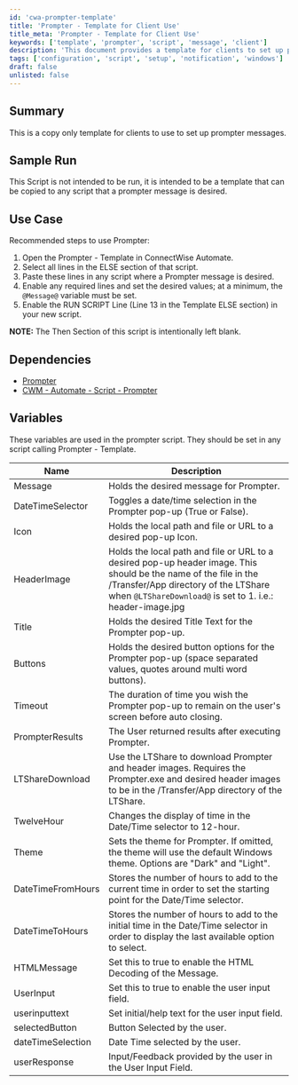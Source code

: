 ```yaml
---
id: 'cwa-prompter-template'
title: 'Prompter - Template for Client Use'
title_meta: 'Prompter - Template for Client Use'
keywords: ['template', 'prompter', 'script', 'message', 'client']
description: 'This document provides a template for clients to set up prompter messages in ConnectWise Automate. It includes recommended steps for using the template, dependencies, and a detailed explanation of the variables utilized in the prompter script.'
tags: ['configuration', 'script', 'setup', 'notification', 'windows']
draft: false
unlisted: false
---
```

## Summary

This is a copy only template for clients to use to set up prompter messages.

## Sample Run

This Script is not intended to be run, it is intended to be a template that can be copied to any script that a prompter message is desired.

## Use Case

Recommended steps to use Prompter:
1. Open the Prompter - Template in ConnectWise Automate.
2. Select all lines in the ELSE section of that script.
3. Paste these lines in any script where a Prompter message is desired.
4. Enable any required lines and set the desired values; at a minimum, the `@Message@` variable must be set.
5. Enable the RUN SCRIPT Line (Line 13 in the Template ELSE section) in your new script.

**NOTE:** The Then Section of this script is intentionally left blank.

## Dependencies

- [Prompter](https://proval.itglue.com/DOC-5078775-10224100)
- [CWM - Automate - Script - Prompter](https://proval.itglue.com/DOC-5078775-10243074)

## Variables

These variables are used in the prompter script. They should be set in any script calling Prompter - Template.

| Name               | Description                                                                                              |
|--------------------|----------------------------------------------------------------------------------------------------------|
| Message            | Holds the desired message for Prompter.                                                                 |
| DateTimeSelector    | Toggles a date/time selection in the Prompter pop-up (True or False).                                   |
| Icon               | Holds the local path and file or URL to a desired pop-up Icon.                                         |
| HeaderImage        | Holds the local path and file or URL to a desired pop-up header image. This should be the name of the file in the /Transfer/App directory of the LTShare when `@LTShareDownload@` is set to 1. i.e.: header-image.jpg |
| Title              | Holds the desired Title Text for the Prompter pop-up.                                                  |
| Buttons            | Holds the desired button options for the Prompter pop-up (space separated values, quotes around multi word buttons). |
| Timeout            | The duration of time you wish the Prompter pop-up to remain on the user's screen before auto closing.  |
| PrompterResults    | The User returned results after executing Prompter.                                                    |
| LTShareDownload    | Use the LTShare to download Prompter and header images. Requires the Prompter.exe and desired header images to be in the /Transfer/App directory of the LTShare. |
| TwelveHour         | Changes the display of time in the Date/Time selector to 12-hour.                                      |
| Theme              | Sets the theme for Prompter. If omitted, the theme will use the default Windows theme. Options are "Dark" and "Light". |
| DateTimeFromHours  | Stores the number of hours to add to the current time in order to set the starting point for the Date/Time selector. |
| DateTimeToHours    | Stores the number of hours to add to the initial time in the Date/Time selector in order to display the last available option to select. |
| HTMLMessage        | Set this to true to enable the HTML Decoding of the Message.                                           |
| UserInput          | Set this to true to enable the user input field.                                                        |
| userinputtext      | Set initial/help text for the user input field.                                                         |
| selectedButton     | Button Selected by the user.                                                                             |
| dateTimeSelection   | Date Time selected by the user.                                                                          |
| userResponse       | Input/Feedback provided by the user in the User Input Field.                                            |



